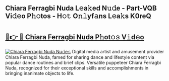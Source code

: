 ## Chiara Ferragbi Nuda L𝚎a𝚔ed N𝚞𝚍e - Part-VQB Vi𝚍𝚎o P𝚑𝚘tos - H𝚘𝚝 O𝚗𝚕yf𝚊ns L𝚎a𝚔s K0reQ

# <h2><a href="http://kfejxnb.oniu.top/?m=Chiara+Ferragbi+Nuda">🔗👉 🔴 Chiara Ferragbi Nuda P𝚑ot𝚘𝚜 V𝚒d𝚎o</a></h2>

[![Chiara Ferragbi Nuda Nu𝚍e𝚜](https://i.imgur.com/0qMVB7G.gif)](http://kfejxnb.oniu.top/?m=Chiara+Ferragbi+Nuda)
Digital media artist and amusement provider Chiara Ferragbi Nuda, famed for sharing dance and lifestyle content via popular dance routines and brief clips. Versatile puppeteer Chiara Ferragbi Nuda, recognized for their exceptional skills and accomplishments in bringing inanimate objects to life.  
